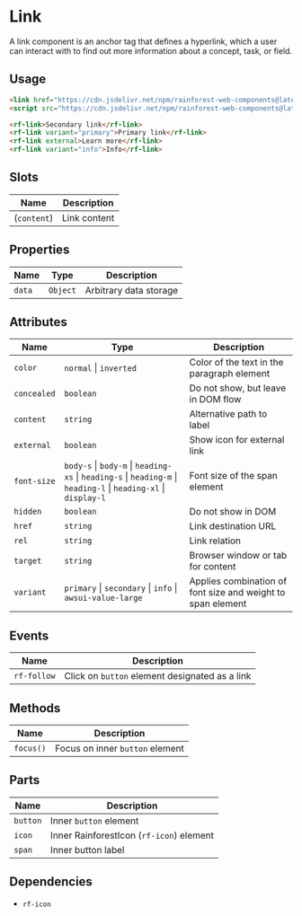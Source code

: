 # Link

A link component is an anchor tag that defines a hyperlink, which a user can interact with to find out more information about a concept, task, or field.

## Usage

``` html
<link href="https://cdn.jsdelivr.net/npm/rainforest-web-components@latest/rainforest.css" rel="stylesheet">
<script src="https://cdn.jsdelivr.net/npm/rainforest-web-components@latest/components/link.js" type="module"></script>
```

``` html
<rf-link>Secondary link</rf-link>
<rf-link variant="primary">Primary link</rf-link>
<rf-link external>Learn more</rf-link>
<rf-link variant="info">Info</rf-link>    
```

## Slots

| Name | Description |
| --- | --- |
| (`content`) | Link content |

## Properties

| Name | Type | Description |
| --- | --- | --- |
| `data` | `Object` | Arbitrary data storage |

## Attributes

| Name | Type | Description |
| --- | --- | --- |
| `color` | `normal` \| `inverted` | Color of the text in the paragraph element |
| `concealed` | `boolean` | Do not show, but leave in DOM flow |      
| `content` | `string` | Alternative path to label |
| `external` | `boolean` | Show icon for external link |
| `font-size` | `body-s` \| `body-m` \| `heading-xs` \| `heading-s` \| `heading-m` \| `heading-l` \| `heading-xl` \| `display-l` | Font size of the span element |
| `hidden` | `boolean` | Do not show in DOM |      
| `href` | `string` | Link destination URL |      
| `rel` | `string` | Link relation |
| `target` | `string` | Browser window or tab for content |
| `variant` | `primary` \| `secondary` \| `info` \| `awsui-value-large` | Applies combination of font size and weight to span element |

## Events

| Name | Description |
| --- | --- |
| `rf-follow` | Click on `button` element designated as a link |

## Methods

| Name | Description |
| --- | --- |
| `focus()` | Focus on inner `button` element |

## Parts

| Name | Description |
| --- | --- |
| `button` | Inner `button` element |
| `icon` | Inner RainforestIcon (`rf-icon`) element |
| `span` | Inner button label |

## Dependencies

- `rf-icon`
